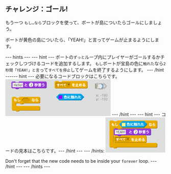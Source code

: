 ## チャレンジ：ゴール!

もう一つ `もし…なら`ブロックを使って、ボートが島についたらゴールにしましょう。

ボートが黄色の島についたら、「YEAH!」と言ってゲームが止まるようにします。

\--- hints \--- \--- hint \--- ボートの`ずっと`ループ内にプレイヤーがゴールするかチェックしつづけるコードを追加するします。 `もし`ボートが宝島の色に`触れた`なら`2秒間「YEAH!」と言`って`すべてを停止`してゲームを終了するようにします。 \--- /hint \---\--- hint \--- 必要になるコードブロックはこちらです。 ![screenshot](images/boat-win-blocks.png) \--- /hint \--- \--- hint \--- コードの見本はこちらです。\--- /hint \--- \--- /hints: ![screenshot](images/boat-win-code.png)

Don't forget that the new code needs to be inside your `forever` loop. \--- /hint \--- \--- /hints \---